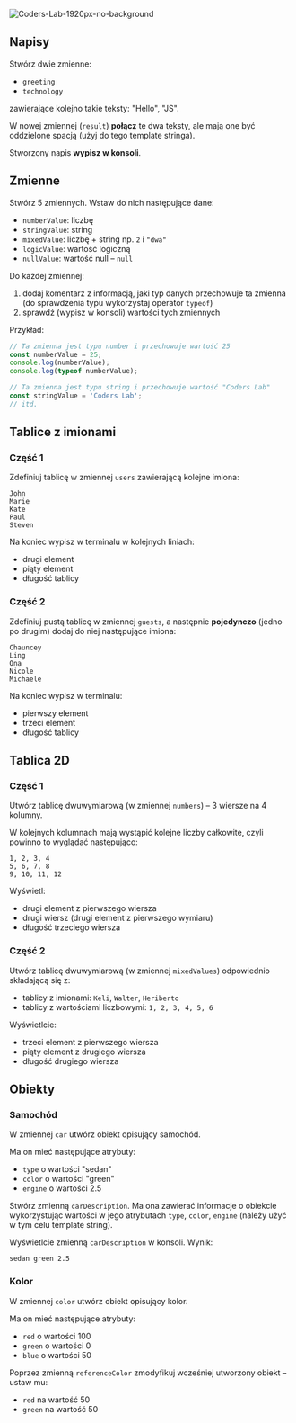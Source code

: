![Coders-Lab-1920px-no-background](https://user-images.githubusercontent.com/30623667/104709394-2cabee80-571f-11eb-9518-ea6a794e558e.png)


## Napisy

Stwórz dwie zmienne:

- `greeting`
- `technology`

zawierające kolejno takie teksty: "Hello", "JS".

W nowej zmiennej (`result`) **połącz** te dwa teksty, ale mają one być oddzielone spacją (użyj do tego template stringa).

Stworzony napis **wypisz w konsoli**.


## Zmienne

Stwórz 5 zmiennych. Wstaw do nich następujące dane:

- `numberValue`: liczbę
- `stringValue`: string
- `mixedValue`: liczbę + string np. `2` i `"dwa"`
- `logicValue`: wartość logiczną
- `nullValue`: wartość null – `null`

Do każdej zmiennej:

1.  dodaj komentarz z informacją, jaki typ danych przechowuje ta zmienna (do sprawdzenia typu wykorzystaj operator `typeof`)
2.  sprawdź (wypisz w konsoli) wartości tych zmiennych

Przykład:

```js
// Ta zmienna jest typu number i przechowuje wartość 25
const numberValue = 25;
console.log(numberValue);
console.log(typeof numberValue);

// Ta zmienna jest typu string i przechowuje wartość "Coders Lab"
const stringValue = 'Coders Lab';
// itd.
```


## Tablice z imionami

### Część 1

Zdefiniuj tablicę w zmiennej `users` zawierającą kolejne imiona:

```
John
Marie
Kate
Paul
Steven
```

Na koniec wypisz w terminalu w kolejnych liniach:

- drugi element
- piąty element
- długość tablicy

### Część 2

Zdefiniuj pustą tablicę w zmiennej `guests`, a następnie **pojedynczo** (jedno po drugim) dodaj do niej następujące imiona:

```
Chauncey
Ling
Ona
Nicole
Michaele
```

Na koniec wypisz w terminalu:

- pierwszy element
- trzeci element
- długość tablicy


## Tablica 2D

### Część 1

Utwórz tablicę dwuwymiarową (w zmiennej `numbers`) – 3 wiersze na 4 kolumny.

W kolejnych kolumnach mają wystąpić kolejne liczby całkowite, czyli powinno to wyglądać następująco:

```
1, 2, 3, 4
5, 6, 7, 8
9, 10, 11, 12
```

Wyświetl:

- drugi element z pierwszego wiersza
- drugi wiersz (drugi element z pierwszego wymiaru)
- długość trzeciego wiersza

### Część 2

Utwórz tablicę dwuwymiarową (w zmiennej `mixedValues`) odpowiednio składającą się z:

- tablicy z imionami: `Keli`, `Walter`, `Heriberto`
- tablicy z wartościami liczbowymi: `1, 2, 3, 4, 5, 6`

Wyświetlcie:

- trzeci element z pierwszego wiersza
- piąty element z drugiego wiersza
- długość drugiego wiersza


## Obiekty

### Samochód

W zmiennej `car` utwórz obiekt opisujący samochód.

Ma on mieć następujące atrybuty:

- `type` o wartości "sedan"
- `color` o wartości "green"
- `engine` o wartości 2.5

Stwórz zmienną `carDescription`. Ma ona zawierać informacje o obiekcie wykorzystując wartości w jego atrybutach `type`, `color`, `engine` (należy użyć w tym celu template string).

Wyświetlcie zmienną `carDescription` w konsoli. Wynik:

```
sedan green 2.5
```

### Kolor

W zmiennej `color` utwórz obiekt opisujący kolor.

Ma on mieć następujące atrybuty:

- `red` o wartości 100
- `green` o wartości 0
- `blue` o wartości 50

Poprzez zmienną `referenceColor` zmodyfikuj wcześniej utworzony obiekt – ustaw mu:

- `red` na wartość 50
- `green` na wartość 50
